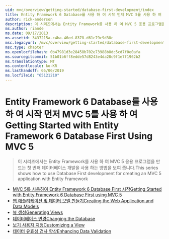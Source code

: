 ```yaml
---
uid: mvc/overview/getting-started/database-first-development/index
title: Entity Framework 6 Database를 사용 하 여 시작 먼저 MVC 5를 사용 하 여 | Microsoft Docs
author: rick-anderson
description: 이 시리즈에서는 Entity Framework를 사용 하 여 MVC 5 응용 프로그램을 만드는 첫 번째 데이터베이스 개발을 사용 하는 방법을 보여 줍니다.
ms.author: riande
ms.date: 09/17/2013
ms.assetid: 3437215a-c4ba-46ed-8378-d61c79c9d38c
msc.legacyurl: /mvc/overview/getting-started/database-first-development
msc.type: chapter
ms.openlocfilehash: 0b47981d3e28458b702e73988b8dc5cd7f0e0afa
ms.sourcegitcommit: 51b01b6ff8edde57d8243e4da28c9f1e7f1962b2
ms.translationtype: MT
ms.contentlocale: ko-KR
ms.lasthandoff: 05/06/2019
ms.locfileid: "65121210"
---
```

# <a name="getting-started-with-entity-framework-6-database-first-using-mvc-5"></a><span data-ttu-id="fa1c0-103">Entity Framework 6 Database를 사용 하 여 시작 먼저 MVC 5를 사용 하 여</span><span class="sxs-lookup"><span data-stu-id="fa1c0-103">Getting Started with Entity Framework 6 Database First Using MVC 5</span></span>

> <span data-ttu-id="fa1c0-104">이 시리즈에서는 Entity Framework를 사용 하 여 MVC 5 응용 프로그램을 만드는 첫 번째 데이터베이스 개발을 사용 하는 방법을 보여 줍니다.</span><span class="sxs-lookup"><span data-stu-id="fa1c0-104">This series shows how to use Database First development for creating an MVC 5 application with Entity Framework</span></span>

- [<span data-ttu-id="fa1c0-105">MVC 5를 사용하여 Entity Framework 6 Database First 시작</span><span class="sxs-lookup"><span data-stu-id="fa1c0-105">Getting Started with Entity Framework 6 Database First using MVC 5</span></span>](setting-up-database.md)
- [<span data-ttu-id="fa1c0-106">웹 애플리케이션 및 데이터 모델 만들기</span><span class="sxs-lookup"><span data-stu-id="fa1c0-106">Creating the Web Application and Data Models</span></span>](creating-the-web-application.md)
- [<span data-ttu-id="fa1c0-107">뷰 생성</span><span class="sxs-lookup"><span data-stu-id="fa1c0-107">Generating Views</span></span>](generating-views.md)
- [<span data-ttu-id="fa1c0-108">데이터베이스 변경</span><span class="sxs-lookup"><span data-stu-id="fa1c0-108">Changing the Database</span></span>](changing-the-database.md)
- [<span data-ttu-id="fa1c0-109">보기 사용자 지정</span><span class="sxs-lookup"><span data-stu-id="fa1c0-109">Customizing a View</span></span>](customizing-a-view.md)
- [<span data-ttu-id="fa1c0-110">데이터 유효성 검사 향상</span><span class="sxs-lookup"><span data-stu-id="fa1c0-110">Enhancing Data Validation</span></span>](enhancing-data-validation.md)
